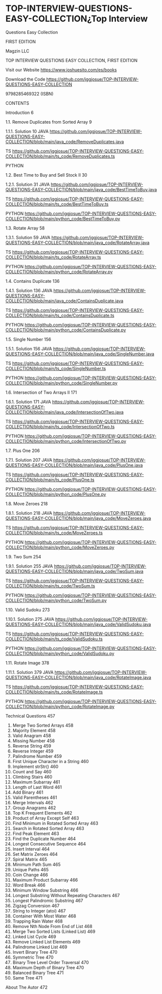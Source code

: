 # TOP-INTERVIEW-QUESTIONS-EASY-COLLECTION¿Top Interview
Questions
Easy Collection

FIRST EDITION

Magzin LLC

TOP INTERVIEW QUESTIONS EASY COLLECTION, FIRST EDITION

Visit our Website
https://www.joshuesito.com/es/books

Download the Code
https://github.com/jggjosue/TOP-INTERVIEW-QUESTIONS-EASY-COLLECTION

9798285469322 (ISBN)

CONTENTS

Introduction	6

1.1.	Remove Duplicates from Sorted Array	9

1.1.1.	Solution	10
JAVA
https://github.com/jggjosue/TOP-INTERVIEW-QUESTIONS-EASY-COLLECTION/blob/main/java_code/RemoveDuplicates.java

TS
https://github.com/jggjosue/TOP-INTERVIEW-QUESTIONS-EASY-COLLECTION/blob/main/ts_code/RemoveDuplicates.ts

PYTHON

1.2.	Best Time to Buy and Sell Stock II	30

1.2.1.	Solution	31
JAVA
https://github.com/jggjosue/TOP-INTERVIEW-QUESTIONS-EASY-COLLECTION/blob/main/java_code/BestTimeToBuy.java

TS
https://github.com/jggjosue/TOP-INTERVIEW-QUESTIONS-EASY-COLLECTION/blob/main/ts_code/BestTimeToBuy.ts

PYTHON
https://github.com/jggjosue/TOP-INTERVIEW-QUESTIONS-EASY-COLLECTION/blob/main/python_code/BestTimeToBuy.py

1.3.	Rotate Array	58

1.3.1.	Solution	59
JAVA
https://github.com/jggjosue/TOP-INTERVIEW-QUESTIONS-EASY-COLLECTION/blob/main/java_code/RotateArray.java

TS
https://github.com/jggjosue/TOP-INTERVIEW-QUESTIONS-EASY-COLLECTION/blob/main/ts_code/RotateArray.ts

PYTHON
https://github.com/jggjosue/TOP-INTERVIEW-QUESTIONS-EASY-COLLECTION/blob/main/python_code/RotateArray.py


1.4.	Contains Duplicate	136

1.4.1.	Solution	136
JAVA
https://github.com/jggjosue/TOP-INTERVIEW-QUESTIONS-EASY-COLLECTION/blob/main/java_code/ContainsDuplicate.java

TS
https://github.com/jggjosue/TOP-INTERVIEW-QUESTIONS-EASY-COLLECTION/blob/main/ts_code/ContainsDuplicate.ts

PYTHON
https://github.com/jggjosue/TOP-INTERVIEW-QUESTIONS-EASY-COLLECTION/blob/main/python_code/ContainsDuplicate.py


1.5.	Single Number	156

1.5.1.	Solution	156
JAVA
https://github.com/jggjosue/TOP-INTERVIEW-QUESTIONS-EASY-COLLECTION/blob/main/java_code/SingleNumber.java

TS
https://github.com/jggjosue/TOP-INTERVIEW-QUESTIONS-EASY-COLLECTION/blob/main/ts_code/SingleNumber.ts

PYTHON
https://github.com/jggjosue/TOP-INTERVIEW-QUESTIONS-EASY-COLLECTION/blob/main/python_code/SingleNumber.py


1.6.	Intersection of Two Arrays II	171

1.6.1.	Solution	171
JAVA
https://github.com/jggjosue/TOP-INTERVIEW-QUESTIONS-EASY-COLLECTION/blob/main/java_code/IntersectionOfTwo.java

TS
https://github.com/jggjosue/TOP-INTERVIEW-QUESTIONS-EASY-COLLECTION/blob/main/ts_code/IntersectionOfTwo.ts

PYTHON
https://github.com/jggjosue/TOP-INTERVIEW-QUESTIONS-EASY-COLLECTION/blob/main/python_code/IntersectionOfTwo.py


1.7.	Plus One	206

1.7.1.	Solution	207
JAVA
https://github.com/jggjosue/TOP-INTERVIEW-QUESTIONS-EASY-COLLECTION/blob/main/java_code/PlusOne.java

TS
https://github.com/jggjosue/TOP-INTERVIEW-QUESTIONS-EASY-COLLECTION/blob/main/ts_code/PlusOne.ts

PYTHON
https://github.com/jggjosue/TOP-INTERVIEW-QUESTIONS-EASY-COLLECTION/blob/main/python_code/PlusOne.py


1.8.	Move Zeroes	218

1.8.1.	Solution	218
JAVA
https://github.com/jggjosue/TOP-INTERVIEW-QUESTIONS-EASY-COLLECTION/blob/main/java_code/MoveZeroes.java

TS
https://github.com/jggjosue/TOP-INTERVIEW-QUESTIONS-EASY-COLLECTION/blob/main/ts_code/MoveZeroes.ts

PYTHON
https://github.com/jggjosue/TOP-INTERVIEW-QUESTIONS-EASY-COLLECTION/blob/main/python_code/MoveZeroes.py


1.9.	Two Sum	254

1.9.1.	Solution	255
JAVA
https://github.com/jggjosue/TOP-INTERVIEW-QUESTIONS-EASY-COLLECTION/blob/main/java_code/TwoSum.java

TS
https://github.com/jggjosue/TOP-INTERVIEW-QUESTIONS-EASY-COLLECTION/blob/main/ts_code/TwoSum.ts

PYTHON
https://github.com/jggjosue/TOP-INTERVIEW-QUESTIONS-EASY-COLLECTION/blob/main/python_code/TwoSum.py


1.10.	Valid Sudoku	273

1.10.1.	Solution	275
JAVA
https://github.com/jggjosue/TOP-INTERVIEW-QUESTIONS-EASY-COLLECTION/blob/main/java_code/ValidSudoku.java

TS
https://github.com/jggjosue/TOP-INTERVIEW-QUESTIONS-EASY-COLLECTION/blob/main/ts_code/ValidSudoku.ts

PYTHON
https://github.com/jggjosue/TOP-INTERVIEW-QUESTIONS-EASY-COLLECTION/blob/main/python_code/ValidSudoku.py


1.11.	Rotate Image	378

1.11.1.	Solution	379
JAVA
https://github.com/jggjosue/TOP-INTERVIEW-QUESTIONS-EASY-COLLECTION/blob/main/java_code/RotateImage.java

TS
https://github.com/jggjosue/TOP-INTERVIEW-QUESTIONS-EASY-COLLECTION/blob/main/ts_code/RotateImage.ts

PYTHON
https://github.com/jggjosue/TOP-INTERVIEW-QUESTIONS-EASY-COLLECTION/blob/main/python_code/RotateImage.py


Technical Questions	457
1. Merge Two Sorted Arrays	458
2. Majority Element	458
3. Valid Anagram	458
4. Missing Number	458
5. Reverse String	459
6. Reverse Integer	459
7. Palindrome Number	459
8. First Unique Character in a String	460
9. Implement strStr()	460
10. Count and Say	460
11. Climbing Stairs	460
12. Maximum Subarray	461
13. Length of Last Word	461
14. Add Binary	461
15. Valid Parentheses	461
16. Merge Intervals	462
17. Group Anagrams	462
18. Top K Frequent Elements	462
19. Product of Array Except Self	463
20. Find Minimum in Rotated Sorted Array	463
21. Search in Rotated Sorted Array	463
22. Find Peak Element	463
23. Find the Duplicate Number	464
24. Longest Consecutive Sequence	464
25. Insert Interval	464
26. Set Matrix Zeroes	464
27. Spiral Matrix	465
28. Minimum Path Sum	465
29. Unique Paths	465
30. Coin Change	466
31. Maximum Product Subarray	466
32. Word Break	466
33. Minimum Window Substring	466
34. Longest Substring Without Repeating Characters	467
35. Longest Palindromic Substring	467
36. Zigzag Conversion	467
37. String to Integer (atoi)	467
38. Container With Most Water	468
39. Trapping Rain Water	468
40. Remove Nth Node From End of List	468
41. Merge Two Sorted Lists (Linked List)	469
42. Linked List Cycle	469
43. Remove Linked List Elements	469
44. Palindrome Linked List	469
45. Invert Binary Tree	470
46. Symmetric Tree	470
47. Binary Tree Level Order Traversal	470
48. Maximum Depth of Binary Tree	470
49. Balanced Binary Tree	471
50. Same Tree	471

About The Autor	472
